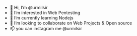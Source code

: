 - 👋 Hi, I’m @urmilsir
- 👀 I’m interested in Web Pentesting
- 🌱 I’m currently learning Nodejs
- 💞️ I’m looking to collaborate on Web Projects & Open source
- 📫 you can instagram me @urmilsir

